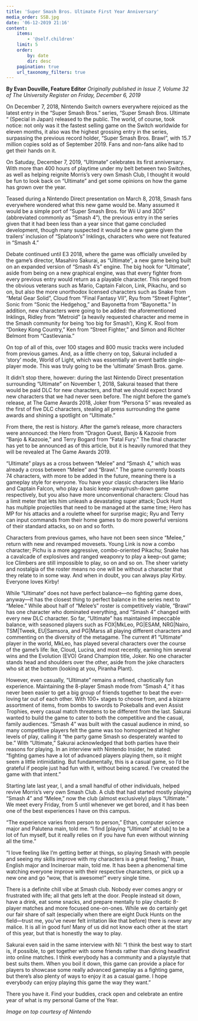 ```yaml
---
title: 'Super Smash Bros. Ultimate First Year Anniversary'
media_order: SSB.jpg
date: '06-12-2019 21:16'
content:
    items:
        - '@self.children'
    limit: 5
    order:
        by: date
        dir: desc
    pagination: true
    url_taxonomy_filters: true
---
```


**By Evan Douville, Feature Editor** _Originally published in Issue 7, Volume 32 of The University Register on Friday, December 6, 2019_

On December 7, 2018, Nintendo Switch owners everywhere rejoiced as the latest entry in the “Super Smash Bros.” series, “Super Smash Bros. Ultimate “ (Special in Japan) released to the public. The world, of course, took notice: not only was it the fastest selling game on the Switch worldwide for eleven months, it also was the highest grossing entry in the series, surpassing the previous record holder, “Super Smash Bros. Brawl”, with 15.7 million copies sold as of September 2019. Fans and non-fans alike had to get their hands on it.

On Satuday, December 7, 2019, “Ultimate” celebrates its first anniversary. With more than 400 hours of playtime under my belt between two Switches, as well as helping reignite Morris’s very own Smash Club, I thought it would be fun to look back on “Ultimate” and get some opinions on how the game has grown over the year.

Teased during a Nintendo Direct presentation on March 8, 2018, Smash fans everywhere wondered what this new game would be. Many assumed it would be a simple port of “Super Smash Bros. for Wii U and 3DS” (abbreviated commonly as “Smash 4”), the previous entry in the series given that it had been less than a year since that game concluded development, though many suspected it would be a new game given the trailers’ inclusion of “Splatoon’s” Inklings, characters who were not featured in “Smash 4.”

Debate continued until E3 2018, where the game was officially unveiled by the game’s director, Masahiro Sakurai, as “Ultimate”, a new game being built on an expanded version of “Smash 4’s” engine. The big hook for “Ultimate”, aside from being on a new graphical engine, was that every fighter from every previous entry would return as a playable character. This ranged from the obvious veterans such as Mario, Captain Falcon, Link, Pikachu, and so on, but also the more unorthodox licensed characters such as Snake from “Metal Gear Solid”, Cloud from “Final Fantasy VII”, Ryu from “Street Fighter”, Sonic from “Sonic the Hedgehog,” and Bayonetta from “Bayonetta.” In addition, new characters were going to be added: the aforementioned Inklings, Ridley from “Metroid” (a heavily requested character and meme in the Smash community for being ‘too big for Smash’), King K. Rool from “Donkey Kong Country,” Ken from “Street Fighter,” and Simon and Richter Belmont from “Castlevania.” 

On top of all of this, over 100 stages and 800 music tracks were included from previous games. And, as a little cherry on top, Sakurai included a ‘story’ mode, World of Light, which was essentially an event battle single-player mode. This was truly going to be the ‘ultimate’ Smash Bros. game.

It didn’t stop there, however: during the last Nintendo Direct presentation surrounding “Ultimate” on November 1, 2018, Sakurai teased that there would be paid DLC for new characters, and that we should expect brand new characters that we had never seen before. The night before the game’s release, at The Game Awards 2018, Joker from “Persona 5” was revealed as the first of five DLC characters, stealing all press surrounding the game awards and shining a spotlight on “Ultimate.”

From there, the rest is history. After the game’s release, more characters were announced: the Hero from “Dragon Quest, Banjo & Kazooie from “Banjo & Kazooie,” and Terry Bogard from “Fatal Fury.” The final character has yet to be announced as of this article, but it is heavily rumored that they will be revealed at The Game Awards 2019.

“Ultimate” plays as a cross between “Melee” and “Smash 4,” which was already a cross between “Melee” and “Brawl.” The game currently boasts 74 characters, with more to be added in the future, meaning there is a gameplay style for everyone. You have your classic characters like Mario and Captain Falcon, who play a basic keep-away/rush-down game respectively, but you also have more unconventional characters: Cloud has a limit meter that lets him unleash a devastating super attack; Duck Hunt has multiple projectiles that need to be managed at the same time; Hero has MP for his attacks and a roulette wheel for surprise magic; Ryu and Terry can input commands from their home games to do more powerful versions of their standard attacks, so on and so forth.

Characters from previous games, who have not been seen since “Melee,” return with new and revamped movesets. Young Link is now a combo character; Pichu is a more aggressive, combo-oriented Pikachu; Snake has a cavalcade of explosives and ranged weaponry to play a keep-out game; Ice Climbers are still impossible to play, so on and so on. The sheer variety and nostalgia of the roster means no one will be without a character that they relate to in some way. And when in doubt, you can always play Kirby. Everyone loves Kirby!

While “Ultimate” does not have perfect balance—no fighting game does, anyway—it has the closest thing to perfect balance in the series next to “Melee.” While about half of “Melee’s” roster is competitively viable, “Brawl” has one character who dominated everything, and “Smash 4” changed with every new DLC character. So far, “Ultimate” has maintained impeccable balance, with seasoned players such as FOX|MkLeo, PG|ESAM, NRG|Nairo, TSM|Tweek, EU|Samsora, and PG|Marss all playing different characters and commenting on the diversity of the metagame. The current #1 “Ultimate” player in the world, MkLeo, has played several characters over the course of the game’s life: Ike, Cloud, Lucina, and most recently, earning him several wins and the Evolution (EVO) Grand Champion title, Joker. No one character stands head and shoulders over the other, aside from the joke characters who sit at the bottom (looking at you, Piranha Plant).

However, even casually, “Ultimate” remains a refined, chaotically fun experience. Maintaining the 8-player Smash mode from “Smash 4,” it has never been easier to get a big group of friends together to beat the ever-loving tar out of each other. With 100+ stages to choose from, and a bizarre assortment of items, from bombs to swords to Pokeballs and even Assist Trophies, every casual match threatens to be different from the last. Sakurai wanted to build the game to cater to both the competitive and the casual, family audiences. “Smash 4” was built with the casual audience in mind, so many competitive players felt the game was too homogenized at higher levels of play, calling it “the party game Smash so desperately wanted to be.” With “Ultimate,” Sakurai acknowledged that both parties have their reasons for playing. In an interview with Nintendo Insider, he stated: “fighting games have a lot of advanced players playing them, so it might seem a little intimidating. But fundamentally, this is a casual game, so I’d be grateful if people just had fun with it, without being scared. I’ve created the game with that intent.”

Starting late last year, I, and a small handful of other individuals, helped revive Morris’s very own Smash Club. A club that had started mostly playing “Smash 4” and “Melee,” now the club (almost exclusively) plays “Ultimate.” We meet every Friday, from 5 until whenever we get bored, and it has been one of the best experiences I have on this campus. 

“The experience varies from person to person,” Ethan, computer science major and Palutena main, told me. “I find [playing “Ultimate” at club] to be a lot of fun myself, but it really relies on if you have fun even without winning all the time.”

“I love feeling like I’m getting better at things, so playing Smash with people and seeing my skills improve with my characters is a great feeling,” Ihsan, English major and Incineroar main, told me. It has been a phenomenal time watching everyone improve with their respective characters, or pick up a new one and go “wow, that is awesome!” every single time.

There is a definite chill vibe at Smash club. Nobody ever comes angry or frustrated with life; all that gets left at the door. People instead sit down, have a drink, eat some snacks, and prepare mentally to play chaotic 8-player matches and more focused one-on-ones. While we do certainly get our fair share of salt (especially when there are eight Duck Hunts on the field—trust me, you’ve never felt irritation like that before) there is never any malice. It is all in good fun! Many of us did not know each other at the start of this year, but that is honestly the way to play.

Sakurai even said in the same interview with NI: “I think the best way to start is, if possible, to get together with some friends rather than diving headfirst into online matches. I think everybody has a community and a playstyle that best suits them. When you boil it down, this game can provide a place for players to showcase some really advanced gameplay as a fighting game, but there’s also plenty of ways to enjoy it as a casual game. I hope everybody can enjoy playing this game the way they want.”

There you have it. Find your buddies, crack open and celebrate an entire year of what is my personal Game of the Year.

_Image on top courtesy of Nintendo_